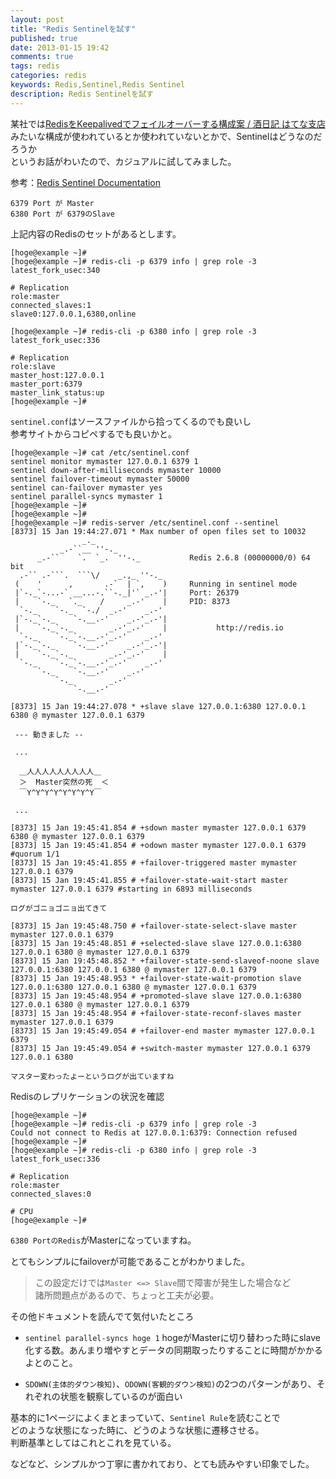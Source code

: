 ```yaml
---
layout: post
title: "Redis Sentinelを試す"
published: true
date: 2013-01-15 19:42
comments: true
tags: redis
categories: redis
keywords: Redis,Sentinel,Redis Sentinel
description: Redis Sentinelを試す
---
```


某社では[RedisをKeepalivedでフェイルオーバーする構成案 / 酒日記 はてな支店](http://d.hatena.ne.jp/sfujiwara/20120802/1343880266)  
みたいな構成が使われているとか使われていないとかで、Sentinelはどうなのだろうか  
というお話がわいたので、カジュアルに試してみました。

参考：[Redis Sentinel Documentation](http://redis.io/topics/sentinel)

`6379 Port が Master`  
`6380 Port が 6379のSlave`  

上記内容のRedisのセットがあるとします。


```
[hoge@example ~]# 
[hoge@example ~]# redis-cli -p 6379 info | grep role -3
latest_fork_usec:340

# Replication
role:master
connected_slaves:1
slave0:127.0.0.1,6380,online

[hoge@example ~]# redis-cli -p 6380 info | grep role -3
latest_fork_usec:336

# Replication
role:slave
master_host:127.0.0.1
master_port:6379
master_link_status:up
[hoge@example ~]# 

```


`sentinel.conf`はソースファイルから拾ってくるのでも良いし  
参考サイトからコピペするでも良いかと。

```
[hoge@example ~]# cat /etc/sentinel.conf 
sentinel monitor mymaster 127.0.0.1 6379 1
sentinel down-after-milliseconds mymaster 10000
sentinel failover-timeout mymaster 50000
sentinel can-failover mymaster yes
sentinel parallel-syncs mymaster 1
[hoge@example ~]# 
[hoge@example ~]# 
[hoge@example ~]# redis-server /etc/sentinel.conf --sentinel
[8373] 15 Jan 19:44:27.071 * Max number of open files set to 10032
                _._                                                  
           _.-``__ ''-._                                             
      _.-``    `.  `_.  ''-._           Redis 2.6.8 (00000000/0) 64 bit
  .-`` .-```.  ```\/    _.,_ ''-._                                   
 (    '      ,       .-`  | `,    )     Running in sentinel mode
 |`-._`-...-` __...-.``-._|'` _.-'|     Port: 26379
 |    `-._   `._    /     _.-'    |     PID: 8373
  `-._    `-._  `-./  _.-'    _.-'                                   
 |`-._`-._    `-.__.-'    _.-'_.-'|                                  
 |    `-._`-._        _.-'_.-'    |           http://redis.io        
  `-._    `-._`-.__.-'_.-'    _.-'                                   
 |`-._`-._    `-.__.-'    _.-'_.-'|                                  
 |    `-._`-._        _.-'_.-'    |                                  
  `-._    `-._`-.__.-'_.-'    _.-'                                   
      `-._    `-.__.-'    _.-'                                       
          `-._        _.-'                                           
              `-.__.-'                                               

[8373] 15 Jan 19:44:27.078 * +slave slave 127.0.0.1:6380 127.0.0.1 6380 @ mymaster 127.0.0.1 6379

 --- 動きました --
```

```
 ...

  ＿人人人人人人人人人＿
  ＞  Master突然の死  ＜
  ￣Y^Y^Y^Y^Y^Y^Y^Y￣

```

```
 ...

[8373] 15 Jan 19:45:41.854 # +sdown master mymaster 127.0.0.1 6379 6380 @ mymaster 127.0.0.1 6379
[8373] 15 Jan 19:45:41.854 # +odown master mymaster 127.0.0.1 6379 #quorum 1/1
[8373] 15 Jan 19:45:41.855 # +failover-triggered master mymaster 127.0.0.1 6379
[8373] 15 Jan 19:45:41.855 # +failover-state-wait-start master mymaster 127.0.0.1 6379 #starting in 6893 milliseconds

ログがゴニョゴニョ出てきて

[8373] 15 Jan 19:45:48.750 # +failover-state-select-slave master mymaster 127.0.0.1 6379
[8373] 15 Jan 19:45:48.851 # +selected-slave slave 127.0.0.1:6380 127.0.0.1 6380 @ mymaster 127.0.0.1 6379
[8373] 15 Jan 19:45:48.852 * +failover-state-send-slaveof-noone slave 127.0.0.1:6380 127.0.0.1 6380 @ mymaster 127.0.0.1 6379
[8373] 15 Jan 19:45:48.953 * +failover-state-wait-promotion slave 127.0.0.1:6380 127.0.0.1 6380 @ mymaster 127.0.0.1 6379
[8373] 15 Jan 19:45:48.954 # +promoted-slave slave 127.0.0.1:6380 127.0.0.1 6380 @ mymaster 127.0.0.1 6379
[8373] 15 Jan 19:45:48.954 # +failover-state-reconf-slaves master mymaster 127.0.0.1 6379
[8373] 15 Jan 19:45:49.054 # +failover-end master mymaster 127.0.0.1 6379
[8373] 15 Jan 19:45:49.054 # +switch-master mymaster 127.0.0.1 6379 127.0.0.1 6380

マスター変わったよーというログが出ていますね

```

Redisのレプリケーションの状況を確認

```
[hoge@example ~]# 
[hoge@example ~]# redis-cli -p 6379 info | grep role -3
Could not connect to Redis at 127.0.0.1:6379: Connection refused
[hoge@example ~]# 
[hoge@example ~]# redis-cli -p 6380 info | grep role -3
latest_fork_usec:336

# Replication
role:master
connected_slaves:0

# CPU
[hoge@example ~]# 
```

`6380 PortのRedis`がMasterになっていますね。  

とてもシンプルにfailoverが可能であることがわかりました。

> この設定だけでは`Master <=> Slave`間で障害が発生した場合など  
> 諸所問題点があるので、ちょっと工夫が必要。


その他ドキュメントを読んでて気付いたところ

 - `sentinel parallel-syncs hoge 1` hogeがMasterに切り替わった時にslave化する数。あんまり増やすとデータの同期取ったりすることに時間がかかるよとのこと。

 - `SDOWN(主体的ダウン検知)`、`ODOWN(客観的ダウン検知)`の2つのパターンがあり、それぞれの状態を観察しているのが面白い

基本的に1ページによくまとまっていて、`Sentinel Rule`を読むことで  
どのような状態になった時に、どうのような状態に遷移させる。  
判断基準としてはこれとこれを見ている。  

などなど、シンプルかつ丁寧に書かれており、とても読みやすい印象でした。
